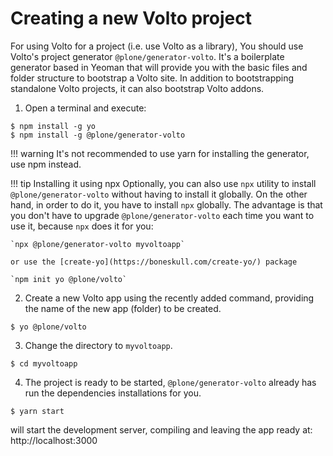 # Creating a new Volto project

For using Volto for a project (i.e. use Volto as a library), You should use Volto's project generator `@plone/generator-volto`. It's a boilerplate generator based in Yeoman that will provide you with the basic files and folder structure to bootstrap a Volto site. In addition to bootstrapping standalone Volto projects, it can also bootstrap Volto addons.

1. Open a terminal and execute:

```
$ npm install -g yo
$ npm install -g @plone/generator-volto
```

!!! warning
It's not recommended to use yarn for installing the generator, use npm instead.

!!! tip Installing it using npx
Optionally, you can also use `npx` utility to install `@plone/generator-volto` without having to install it globally. On the other hand, in order to do it, you have to install `npx` globally. The advantage is that you don't have to upgrade `@plone/generator-volto` each time you want to use it, because `npx` does it for you:

    `npx @plone/generator-volto myvoltoapp`

    or use the [create-yo](https://boneskull.com/create-yo/) package

    `npm init yo @plone/volto`

2. Create a new Volto app using the recently added command, providing the name
   of the new app (folder) to be created.

```
$ yo @plone/volto
```

3. Change the directory to `myvoltoapp`.

```
$ cd myvoltoapp
```

4. The project is ready to be started, `@plone/generator-volto` already has run the
   dependencies installations for you.

```
$ yarn start
```

will start the development server, compiling and leaving the app ready at:
http://localhost:3000
